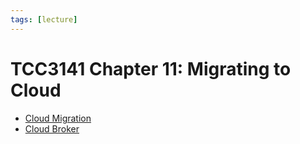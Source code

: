 ```yaml
---
tags: [lecture]
---
```


# TCC3141 Chapter 11: Migrating to Cloud

- [Cloud Migration](202401101428.md)
- [Cloud Broker](202401101446.md)
